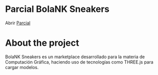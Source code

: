 # Parcial BolaNK Sneakers
Abrir [Parcial][df1]

# About the project
BolaNK Sneakers es un marketplace desarrollado para la materia de
Computación Gráfica, haciendo uso de tecnologías como THREE.js para cargar modelos.



[df1]: <https://bolanosp.github.io/BolaNK/>
